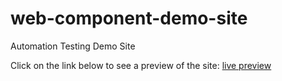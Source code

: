 # web-component-demo-site
Automation Testing Demo Site

Click on the link below to see a preview of the site:
[live preview](https://rawgit.com/rlidia/web-component-demo-site/master/index.html)
